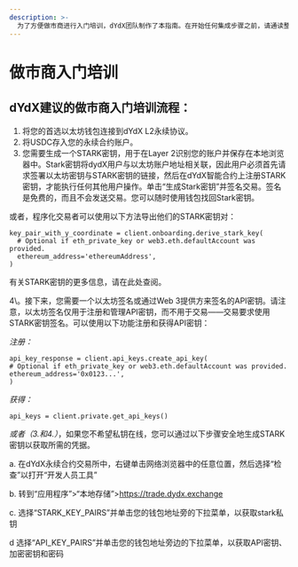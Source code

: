 ```yaml
---
description: >-
  为了方便做市商进行入门培训，dYdX团队制作了本指南。在开始任何集成步骤之前，请通读整个文档。
---
```


# 做市商入门培训

## dYdX建议的做市商入门培训流程：

1. 将您的首选以太坊钱包连接到dYdX L2永续协议。
2. 将USDC存入您的永续合约账户。
3. 您需要生成一个STARK密钥，用于在Layer 2识别您的账户并保存在本地浏览器中。Stark密钥将dydX用户与以太坊账户地址相关联，因此用户必须首先请求签署以太坊密钥与STARK密钥的链接，然后在dYdX智能合约上注册STARK密钥，才能执行任何其他用户操作。单击“生成Stark密钥”并签名交易。签名是免费的，而且不会发送交易。您可以随时使用钱包找回Stark密钥。

或者，程序化交易者可以使用以下方法导出他们的STARK密钥对：

```
key_pair_with_y_coordinate = client.onboarding.derive_stark_key(
  # Optional if eth_private_key or web3.eth.defaultAccount was provided.
  ethereum_address='ethereumAddress',
)
```

有关STARK密钥的更多信息，请在此处查阅。

4\。接下来，您需要一个以太坊签名或通过Web 3提供方来签名的API密钥。请注意，以太坊签名仅用于注册和管理API密钥，而不用于交易——交易要求使用STARK密钥签名。可以使用以下功能注册和获得API密钥：

_注册：_

```
api_key_response = client.api_keys.create_api_key(
# Optional if eth_private_key or web3.eth.defaultAccount was provided.
ethereum_address='0x0123...',
)
```

_获得：_

```
api_keys = client.private.get_api_keys()
```

_或者（3.和4.）_，如果您不希望私钥在线，您可以通过以下步骤安全地生成STARK密钥以获取所需的凭据。

a. 在dYdX永续合约交易所中，右键单击网络浏览器中的任意位置，然后选择“检查”以打开“开发人员工具”

b. 转到“应用程序”>“本地存储”>https://trade.dydx.exchange

c. 选择“STARK\_KEY\_PAIRS”并单击您的钱包地址旁的下拉菜单，以获取stark私钥

d 选择“API\_KEY\_PAIRS”并单击您的钱包地址旁边的下拉菜单，以获取API密钥、加密密钥和密码
